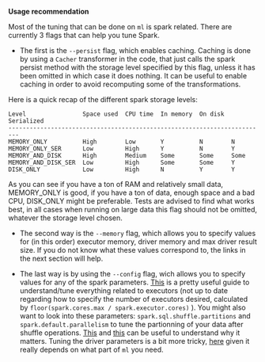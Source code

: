 **Usage recommendation**

Most of the tuning that can be done on `ml` is spark related. There are currently 3 flags that can help you tune Spark. 

- The first is the `--persist` flag, which enables caching. Caching is done by using a `Cacher` transformer in the code, that just calls the spark persist method with the storage level specified by this flag, unless it has been omitted in which case it does nothing. It can be useful to enable caching in order to avoid recomputing some of the transformations.

Here is a quick recap of the different spark storage levels:
```
Level                Space used  CPU time  In memory  On disk  Serialized
-------------------------------------------------------------------------
MEMORY_ONLY          High        Low       Y          N        N
MEMORY_ONLY_SER      Low         High      Y          N        Y
MEMORY_AND_DISK      High        Medium    Some       Some     Some
MEMORY_AND_DISK_SER  Low         High      Some       Some     Y
DISK_ONLY            Low         High      N          Y        Y
```

As you can see if you have a ton of RAM and relatively small data, MEMORY_ONLY is good, if you have a ton of data, enough space and a bad CPU, DISK_ONLY might be preferable. Tests are advised to find what works best, in all cases when running on large data this flag should not be omitted, whatever the storage level chosen.


- The second way is the `--memory` flag, which allows you to specify values for (in this order) executor memory, driver memory and max driver result size. If you do not know what these values correspond to, the links in the next section will help.

- The last way is by using the `--config` flag, wich allows you to specify values for any of the spark parameters. [This](https://stackoverflow.com/questions/37871194/how-to-tune-spark-executor-number-cores-and-executor-memory) is a pretty useful guide to understand/tune everything related to executors (not up to date regarding how to specify the number of executors desired, calculated by `floor(spark.cores.max / spark.executor.cores)` ). You might also want to look into these parameters: `spark.sql.shuffle.partitions` and `spark.default.parallelism` to tune the partionning of your data after shuffle operations. [This](https://stackoverflow.com/questions/45704156/what-is-the-difference-between-spark-sql-shuffle-partitions-and-spark-default-pa) and [this](https://hackernoon.com/managing-spark-partitions-with-coalesce-and-repartition-4050c57ad5c4) can be useful to understand why it matters. Tuning the driver parameters is a bit more tricky, [here](https://stackoverflow.com/questions/27181737/how-to-deal-with-executor-memory-and-driver-memory-in-spark) given it really depends on what part of `ml` you need.

